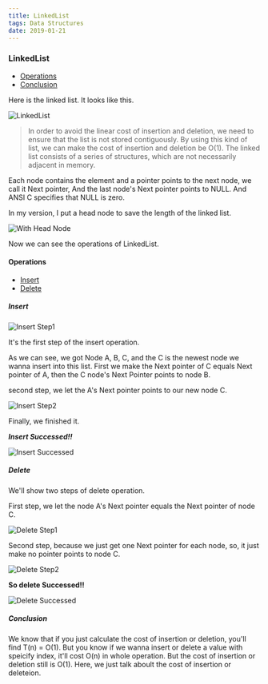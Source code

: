 ```yaml
---
title: LinkedList
tags: Data Structures
date: 2019-01-21
---
```

### LinkedList

- [Operations](#linkedlist_operations)
- [Conclusion](#linkedlist_conclusion)

Here is the linked list. It looks like this.

![LinkedList](https://sherlockblaze.cn/resources/img/cs/linkedlist/linkedlist.png)

> In order to avoid the linear cost of insertion and deletion, we need to ensure that the list is not stored contiguously. By using this kind of list, we can make the cost of insertion and deletion be O(1).
The linked list consists of a series of structures, which are not necessarily adjacent in memory.

Each node contains the element and a pointer points to the next node, we call it Next pointer, And the last node's Next pointer points to NULL. And ANSI C specifies that NULL is zero.

In my version, I put a head node to save the length of the linked list.

![With Head Node](https://sherlockblaze.cn/resources/img/cs/linkedlist/linkedlist_with_head_node.png)

Now we can see the operations of LinkedList.

<h4 id="linkedlist_operations">Operations</h4>

- [Insert](#linkedlist_insert)
- [Delete](#linkedlist_delete)

<h5 id="linkedlist_insert">Insert</h5>

![Insert Step1](https://sherlockblaze.cn/resources/img/cs/linkedlist/insert_step1.png)

It's the first step of the insert operation.

As we can see, we got Node A, B, C, and the C is the newest node we wanna insert into this list. First we make the Next pointer of C equals Next pointer of A, then the C node's Next Pointer points to node B.

second step, we let the A's Next pointer points to our new node C.

![Insert Step2](https://sherlockblaze.cn/resources/img/cs/linkedlist/insert_step2.png)

Finally, we finished it.

***Insert Successed!!***

![Insert Successed](https://sherlockblaze.cn/resources/img/cs/linkedlist/insert_successed.png)

<h5 id="linkedlist_delete">Delete</h5>

We'll show two steps of delete operation.

First step, we let the node A's Next pointer equals the Next pointer of node C.

![Delete Step1](https://sherlockblaze.cn/resources/img/cs/linkedlist/delete_step1.png)

Second step, because we just get one Next pointer for each node, so, it just make no pointer points to node C.

![Delete Step2](https://sherlockblaze.cn/resources/img/cs/linkedlist/delete_step2.png)

**So delete Successed!!**

![Delete Successed](https://sherlockblaze.cn/resources/img/cs/linkedlist/delete_successed.png)

<h5 id="linkedlist_conclusion">Conclusion</h5>

We know that if you just calculate the cost of insertion or deletion, you'll find T(n) = O(1).
But you know if we wanna insert or delete a value with speicify index, it'll cost O(n) in whole operation. But the cost of insertion or deletion still is O(1). Here, we just talk aboult the cost of insertion or deleteion.